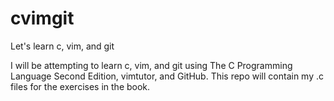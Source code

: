 # cvimgit
Let's learn c, vim, and git

I will be attempting to learn c, vim, and git using The C Programming Language Second Edition, vimtutor, and GitHub.
This repo will contain my .c files for the exercises in the book.
